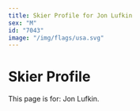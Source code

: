 ```yaml
---
title: Skier Profile for Jon Lufkin
sex: "M"
id: "7043"
image: "/img/flags/usa.svg" 
---
```


# Skier Profile

This page is for: Jon Lufkin.
    